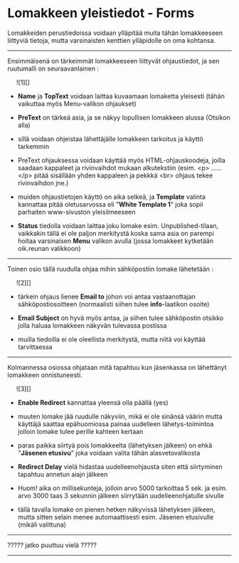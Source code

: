# Lomakkeen yleistiedot - Forms

Lomakkeiden perustiedoissa voidaan ylläpitää muita tähän lomakkeeseen liittyviä tietoja,
mutta varsinaisten kenttien ylläpidolle on oma kohtansa.

----

Ensimmäisenä on tärkeimmät lomakkeeseen liittyvät ohjaustiedot, ja sen ruutumalli on seuraavanlainen :


<figure class="fig" style="margin:0 0 0 20px">
![1][]
</figure>


* __Name__ ja __TopText__ voidaan laittaa kuvaamaan lomaketta yleisesti (tähän vaikuttaa myös Menu-valikon ohjaukset)

* __PreText__ on tärkeä asia, ja se näkyy lopullisen lomakkeen alussa (Otsikon alla)
* sillä voidaan ohjeistaa lähettäjälle lomakkeen tarkoitus ja käyttö tarkemmin
* PreText ohjauksessa voidaan käyttää myös HTML-ohjauskoodeja, joilla saadaan kappaleet ja rivinvaihdot mukaan alkutekstiin (esim. \<p\> ...... \</p\> pitää sisällään yhden kappaleen ja pekkkä \<br\> ohjaus tekee rivinvaihdon jne.)

* muiden ohjaustietojen käyttö on aika selkeä, ja __Template__ valinta kannattaa pitää oletusarvossa eli "__White Template 1__" joka sopii parhaiten www-sivuston yleisilmeeseen

* __Status__ tiedolla voidaan laittaa joku lomake esim. Unpublished-tilaan, vaikkakin tällä ei ole paljon merkitystä koska sama asia on parempi hoitaa varsinaisen __Menu__ valikon avulla (jossa lomakkeet kytketään oik.reunan valikkoon)

----

Toinen osio tällä ruudulla ohjaa mihin sähköpostiin lomake lähetetään :

<figure class="fig" style="margin:0 0 0 20px">
![2][]
</figure>


* tärkein ohjaus lienee __Email to__ johon voi antaa vastaanottajan sähköpostiosoitteen (normaalisti siihen tulee __info__-laatikon osoite)

* __Email Subject__ on hyvä myös antaa, ja siihen tulee sähköpostin otsikko jolla haluaa lomakkeen näkyvän tulevassa postissa

* muilla tiedoilla ei ole oleellista merkitystä, mutta niitä voi käyttää tarvittaessa

----

Kolmannessa osiossa ohjataan mitä tapahtuu kun jäsenkassa on lähettänyt lomakkeen onnistuneesti.

<figure class="fig" style="margin:0 0 0 20px">
![3][]
</figure>

* __Enable Redirect__ kannattaa yleensä olla päällä (yes)
* muuten lomake jää ruudulle näkyviin, mikä ei ole sinänsä väärin mutta käyttäjä saattaa epähuomiossa painaa uudelleen lähetys-toimintoa jolloin lomake tulee perille kahteen kertaan

* paras paikka siirtyä pois lomakkeelta (lähetyksen jälkeen) on ehkä "__Jäsenen etusivu__" joka voidaan valita tähän alasvetovalikosta

* __Redirect Delay__ vielä hidastaa uudelleenohjausta siten että siirtyminen tapahtuu annetun aiajn jälkeen
* Huom! aika on millisekunteja, jolloin arvo 5000 tarkoittaa 5 sek. ja esim. arvo 3000 taas 3 sekunnin jälkeen siirrytään uudelleenohjatulle sivulle
* tällä tavalla lomake on pienen hetken näkyvissä lähetyksen jälkeen, mutta sitten selain menee automaattisesti esim. Jäsenen etusivulle (mikäli valittuna)

----


????? jatko puuttuu vielä ?????



----

[1]: kuvat/kuva203.png
[2]: kuvat/kuva204.png
[3]: kuvat/kuva205.png
[4]: kuvat/kuva206.png
